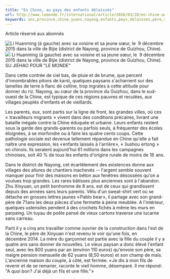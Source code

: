 ```yaml
---
title: "En Chine, au pays des enfants délaissés"
url: http://www.lemonde.fr/international/article/2016/03/28/en-chine-au-pays-des-enfants-delaisses_4890953_3210.html
keywords: ans,province,chine,yuans,nayong,enfants,pays,délaissés,père,xinyuan,vieux,villages
---
```

Article réservé aux abonnés

![Li Huanming (à gauche) avec sa voisine et sa jeune sœur, le  9 décembre 2015 dans la ville de Bijie (district de Nayong, province de Guizhou, Chine).](https://img.lemde.fr/2016/03/25/0/0/5242/3744/688/0/60/0/7598754_732-g2aigt.jpg) ![](https://img.lemde.fr/2016/03/25/0/0/5242/3744/688/0/60/0/7598754_732-g2aigt.jpg) Li Huanming (à gauche) avec sa voisine et sa jeune sœur, le  9 décembre 2015 dans la ville de Bijie (district de Nayong, province de Guizhou, Chine). SU JIEHAO POUR \"LE MONDE\"

Dans cette contrée de ciel bas, de pluie et de brume, que percent d'innombrables pitons de karst, quelques paysans s'acharnent sur des lamelles de terre à flanc de colline, trop ingrates à cette altitude pour donner du riz. Nayong, au cœur de la province du Guizhou, dans le sud-ouest de la Chine, est typique de ces régions pauvres et reculées, aux villages peuplés d'enfants et de vieillards.

Les parents, eux, sont partis sur la ligne de front, les grandes villes, où ces «  travailleurs migrants  » vivent dans des conditions précaires, livrant une bataille inégale contre la Chine éduquée et urbaine. Leurs enfants restent sous la garde des grands-parents ou parfois seuls, à fréquenter des écoles éloignées, à se morfondre ou à faire les quatre cents coups. Cette pathologie sociale est devenue tellement répandue en Chine qu'elle a fait naître une expression, les « enfants laissés à l'arrière », «  liushou ertong  » en chinois. Ils seraient aujourd'hui 61 millions dans les campagnes chinoises, soit 40 % de tous les enfants d'origine rurale de moins de 16  ans.

Dans le district de Nayong, cet écartèlement des existences donne aux villages des allures de chantiers inachevés -- l'argent semble souvent manquer pour finir des maisons en béton aux fenêtres désossées qu'on a voulues trop grandes. Les rares bâtisses plus anciennes sont à l'abandon. Zhu Xinyuan, un petit bonhomme de 8 ans, est de ceux qui grandissent depuis des années sans leurs parents. Vêtu d'un sweat-shirt vert où se détache en grosses lettres jaunes « Pablo bear », il partage avec son grand-père de 71 ans les deux pièces d'une fermette à peine meublée. A l'intérieur, quelques ustensiles pendent à des crochets fichés à même les murs en parpaing. Un tuyau de poêle pansé de vieux cartons traverse une lucarne sans carreau.

Parti il y a cinq ans travailler comme ouvrier de la construction dans l'est de la Chine, le père de Xinyuan n'est revenu le voir qu'une fois, en décembre 2014. La mère du garçonnet est partie avec la fille du couple il y a quatre ans sans donner de nouvelles. Le vieux paysan a donc élevé l'enfant seul, avec les 800 yuans par an (environ 110 euros) qu'envoie son père, sa maigre pension mensuelle de 62 yuans (8,50 euros) et son champ de maïs. L'ancienne maison du couple, à côté, est fermée. « Je dis à mon fils de revenir et de se remarier, raconte le vieil homme, désemparé. Il me répond : "A quoi bon ? J'ai déjà un fils et une fille." »
